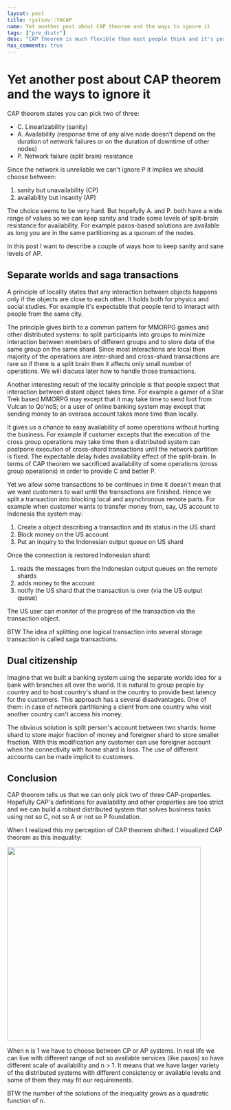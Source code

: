 ```yaml
---
layout: post
title: rystsov::YACAP
name: Yet another post about CAP theorem and the ways to ignore it
tags: ["pre_distr"]
desc: "CAP theorem is much flexible than most people think and it's possible to build a system that satisfies business requirements without violating the theorem"
has_comments: true
---
```


<h1>Yet another post about CAP theorem and the ways to ignore it</h1>

CAP theorem states you can pick two of three:

<ul id="what_is_cap">
<li><span>C.</span> Linearizability (sanity)</li>
<li><span>A.</span> Availability (response time of any alive node doesn't depend on the duration of network failures or on the duration of downtime of other nodes)</li>
<li><span>P.</span> Network failure (split brain) resistance</li>
</ul>

Since the network is unreliable we can't ignore P it implies we should choose between:

1. sanity but unavailability (CP)
2. availability but insanity (AP)

The choice seems to be very hard. But hopefully A. and P. both have a wide range of values so we can keep sanity and trade some levels of split-brain resistance for availability. For example paxos-based solutions are available as long you are in the same partitioning as a quorum of the nodes.

In this post I want to describe a couple of ways how to keep sanity and sane levels of AP.

<h2>Separate worlds and saga transactions</h2>

A principle of locality states that any interaction between objects happens only if the objects are close to each other. It holds both for physics and social studies. For example it's expectable that people tend to interact with people from the same city.

The principle gives birth to a common pattern for MMORPG games and other distributed systems: to split participants into groups to minimize interaction between members of different groups and to store data of the same group on the same shard. Since most interactions are local then majority of the operations are inter-shard and cross-shard transactions are rare so if there is a split brain then it affects only small number of operations. We will discuss later how to handle those transactions.

Another interesting result of the locality principle is that people expect that interaction between distant object takes time. For example a gamer of a Star Trek based MMORPG may except that it may take time to send loot from Vulcan to Qo'noS; or a user of online banking system may except that sending money to an oversea account takes more time than locally.

It gives us a chance to easy availability of some operations without hurting the business. For example if customer excepts that the execution of the cross group operations may take time then a distributed system can postpone execution of cross-shard transactions until the network partition is fixed. The expectable delay hides availability effect of the split-brain. In terms of CAP theorem we sacrificed availability of some operations (cross group operations) in order to provide C and better P.

Yet we allow some transactions to be continues in time it doesn't mean that we want customers to wait until the transactions are finished. Hence we split a transaction into blocking local and asynchronous remote parts. For example when customer wants to transfer money from, say, US account to Indonesia the system may:

1. Create a object describing a transaction and its status in the US shard
2. Block money on the US account
3. Put an inquiry to the Indonesian output queue on US shard

Once the connection is restored Indonesian shard:

1. reads the messages from the Indonesian output queues on the remote shards
2. adds money to the account
3. notify the US shard that the transaction is over (via the US output queue)

The US user can monitor of the progress of the transaction via the transaction object.

BTW The idea of splitting one logical transaction into several storage transaction is called saga transactions.

<h2>Dual citizenship</h2>

Imagine that we built a banking system using the separate worlds idea for a bank with branches all over the world. It is natural to group people by country and to host country's shard in the country to provide best latency for the customers. This approach has a several disadvantages. One of them: in case of network partitioning a client from one country who visit another country can't access his money.

The obvious solution is split person's account between two shards: home shard to store major fraction of money and foreigner shard to store smaller fraction. With this modification any customer can use foreigner account when the connectivity with home shard is loss. The use of different accounts can be made implicit to customers.

<h2>Conclusion</h2>

CAP theorem tells us that we can only pick two of three CAP-properties. Hopefully CAP's definitions for availability and other properties are too strict and we can build a robust distributed system that solves business tasks using not so C, not so A or not so P foundation. 

When I realized this my perception of CAP theorem shifted. I visualized CAP theorem as this inequality:

<img src="{{ site.url }}/images/cap.png" width="450" class="center-pic"/>

When n is 1 we have to choose between CP or AP systems. In real life we can live with different range of not so available services (like paxos) so have different scale of availability and n > 1. It means that we have larger variety of the distributed systems with different consistency or available levels and some of them they may fit our requirements.

BTW the number of the solutions of the inequality grows as a quadratic function of n.

